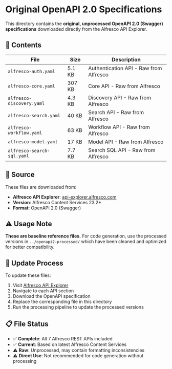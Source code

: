 # Original OpenAPI 2.0 Specifications

This directory contains the **original, unprocessed OpenAPI 2.0 (Swagger) specifications** downloaded directly from the Alfresco API Explorer.

## 📁 Contents

| File | Size | Description |
|------|------|-------------|
| `alfresco-auth.yaml` | 5.1 KB | Authentication API - Raw from Alfresco |
| `alfresco-core.yaml` | 307 KB | Core API - Raw from Alfresco |
| `alfresco-discovery.yaml` | 4.3 KB | Discovery API - Raw from Alfresco |
| `alfresco-search.yaml` | 40 KB | Search API - Raw from Alfresco |
| `alfresco-workflow.yaml` | 63 KB | Workflow API - Raw from Alfresco |
| `alfresco-model.yaml` | 17 KB | Model API - Raw from Alfresco |
| `alfresco-search-sql.yaml` | 7.7 KB | Search SQL API - Raw from Alfresco |

## 🔗 Source

These files are downloaded from:
- **Alfresco API Explorer**: [api-explorer.alfresco.com](https://api-explorer.alfresco.com/api-explorer/)
- **Version**: Alfresco Content Services 23.2+
- **Format**: OpenAPI 2.0 (Swagger)

## ⚠️ Usage Note

**These are baseline reference files.** For code generation, use the processed versions in `../openapi2-processed/` which have been cleaned and optimized for better compatibility.

## 🔄 Update Process

To update these files:

1. Visit [Alfresco API Explorer](https://api-explorer.alfresco.com/api-explorer/)
2. Navigate to each API section
3. Download the OpenAPI specification
4. Replace the corresponding file in this directory
5. Run the processing pipeline to update the processed versions

## 📋 File Status

- ✅ **Complete**: All 7 Alfresco REST APIs included
- ✅ **Current**: Based on latest Alfresco Content Services
- ⚠️ **Raw**: Unprocessed, may contain formatting inconsistencies
- ⚠️ **Direct Use**: Not recommended for code generation without processing 